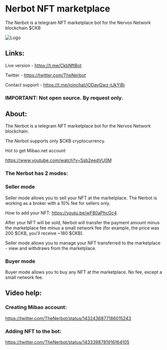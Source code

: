 # Nerbot NFT marketplace
The Nerbot is a telegram NFT marketplace bot for the Nervos Network blockchain $CKB

![Logo](https://camo.githubusercontent.com/9519de62a7a40a02821b81102bd802682c0e7bc5e1b7f35810f2624e1bcf5dbb/68747470733a2f2f7062732e7477696d672e636f6d2f70726f66696c655f696d616765732f313433303533303934303132383837383539372f70456342426662595f343030783430302e6a7067)

## Links:
Live version - https://t.me/CkbNftBot

Twitter - https://twitter.com/TheNerbot

Contact support - https://t.me/joinchat/jODayQwz-tJkYjBi

### IMPORTANT: Not open source. By request only.

## About:

The Nerbot is a telegram NFT marketplace bot for the Nervos Network blockchain.
 
The Nerbot supports only $CKB cryptocurrency.

Hot to get Mibao.net account

https://www.youtube.com/watch?v=Ssb2eedVU0M

### The Nerbot has 2 modes:
 
### Seller mode
Seller mode allows you to sell your NFT at the marketplace.
The Nerbot is working as a broker with a 10% fee for sellers only.

How to add your NFT:
https://youtu.be/wF80aPhcGc4

After your NFT will be sold, Nerbot will transfer the payment amount minus the marketplace fee minus a small network fee (for example, the price was 200 $CKB, you'll receive ~180 $CKB).
 
Seller mode allows you to manage your NFT transferred to the marketplace - view and withdraws from the marketplace.
 
### Buyer mode
Buyer mode allows you to buy any NFT at the marketplace. No fee, except a small network fee.



## Video help:
### Creating Mibao account:
https://twitter.com/TheNerbot/status/1432436877186015243

### Adding NFT to the bot:
https://twitter.com/TheNerbot/status/1433398781916164105

